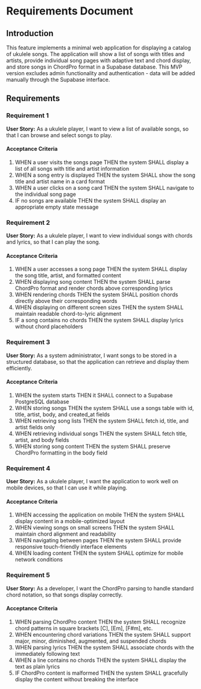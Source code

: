 # Requirements Document

## Introduction

This feature implements a minimal web application for displaying a catalog of ukulele songs. The application will show a list of songs with titles and artists, provide individual song pages with adaptive text and chord display, and store songs in ChordPro format in a Supabase database. This MVP version excludes admin functionality and authentication - data will be added manually through the Supabase interface.

## Requirements

### Requirement 1

**User Story:** As a ukulele player, I want to view a list of available songs, so that I can browse and select songs to play.

#### Acceptance Criteria

1. WHEN a user visits the songs page THEN the system SHALL display a list of all songs with title and artist information
2. WHEN a song entry is displayed THEN the system SHALL show the song title and artist name in a card format
3. WHEN a user clicks on a song card THEN the system SHALL navigate to the individual song page
4. IF no songs are available THEN the system SHALL display an appropriate empty state message

### Requirement 2

**User Story:** As a ukulele player, I want to view individual songs with chords and lyrics, so that I can play the song.

#### Acceptance Criteria

1. WHEN a user accesses a song page THEN the system SHALL display the song title, artist, and formatted content
2. WHEN displaying song content THEN the system SHALL parse ChordPro format and render chords above corresponding lyrics
3. WHEN rendering chords THEN the system SHALL position chords directly above their corresponding words
4. WHEN displaying on different screen sizes THEN the system SHALL maintain readable chord-to-lyric alignment
5. IF a song contains no chords THEN the system SHALL display lyrics without chord placeholders

### Requirement 3

**User Story:** As a system administrator, I want songs to be stored in a structured database, so that the application can retrieve and display them efficiently.

#### Acceptance Criteria

1. WHEN the system starts THEN it SHALL connect to a Supabase PostgreSQL database
2. WHEN storing songs THEN the system SHALL use a songs table with id, title, artist, body, and created_at fields
3. WHEN retrieving song lists THEN the system SHALL fetch id, title, and artist fields only
4. WHEN retrieving individual songs THEN the system SHALL fetch title, artist, and body fields
5. WHEN storing song content THEN the system SHALL preserve ChordPro formatting in the body field

### Requirement 4

**User Story:** As a ukulele player, I want the application to work well on mobile devices, so that I can use it while playing.

#### Acceptance Criteria

1. WHEN accessing the application on mobile THEN the system SHALL display content in a mobile-optimized layout
2. WHEN viewing songs on small screens THEN the system SHALL maintain chord alignment and readability
3. WHEN navigating between pages THEN the system SHALL provide responsive touch-friendly interface elements
4. WHEN loading content THEN the system SHALL optimize for mobile network conditions

### Requirement 5

**User Story:** As a developer, I want the ChordPro parsing to handle standard chord notation, so that songs display correctly.

#### Acceptance Criteria

1. WHEN parsing ChordPro content THEN the system SHALL recognize chord patterns in square brackets [C], [Em], [F#m], etc.
2. WHEN encountering chord variations THEN the system SHALL support major, minor, diminished, augmented, and suspended chords
3. WHEN parsing lyrics THEN the system SHALL associate chords with the immediately following text
4. WHEN a line contains no chords THEN the system SHALL display the text as plain lyrics
5. IF ChordPro content is malformed THEN the system SHALL gracefully display the content without breaking the interface